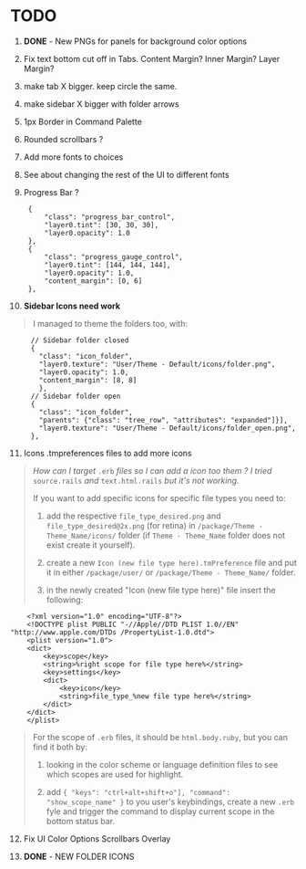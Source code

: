 # TODO

1. **DONE** - New PNGs for panels for background color options

2. 	Fix text bottom cut off in Tabs.
Content Margin?
Inner Margin?
Layer Margin?

3. 	make tab X bigger.  keep circle the same.

4. 	make sidebar X bigger with folder arrows

5. 	1px Border in Command Palette

6. 	Rounded scrollbars ?

7. 	Add more fonts to choices

8. 	See about changing the rest of the UI to different fonts

9. 	Progress Bar ? 
		
		 {
		     "class": "progress_bar_control",
		     "layer0.tint": [30, 30, 30],
		     "layer0.opacity": 1.0
		 },
		 {
		     "class": "progress_gauge_control",
		     "layer0.tint": [144, 144, 144],
		     "layer0.opacity": 1.0,
		     "content_margin": [0, 6]
		 },

10. **Sidebar Icons need work**
> I managed to theme the folders too, with:

    	 // Sidebar folder closed
    	 {
    	   "class": "icon_folder",
    	   "layer0.texture": "User/Theme - Default/icons/folder.png",
    	   "layer0.opacity": 1.0,
    	   "content_margin": [8, 8]
    	   },
    	 // Sidebar folder open
    	 {
    	   "class": "icon_folder",
    	   "parents": {"class": "tree_row", "attributes": "expanded"]}],
    	   "layer0.texture": "User/Theme - Default/icons/folder_open.png",
    	 },

11. Icons .tmpreferences files to add more icons
> *How can I target* ```.erb``` *files so I can add a icon too them ? I tried* ```source.rails``` *and* ```text.html.rails``` *but it's not working.*
>
> If you want to add specific icons for specific file types you need to:
>
> 1. add the respective ```file_type_desired.png``` and ```file_type_desired@2x.png``` (for retina) in ```/package/Theme - Theme_Name/icons/``` folder (if ```Theme - Theme_Name``` folder does not exist create it yourself).
>
> 2. create a new ```Icon (new file type here).tmPreference``` file and put it in either ```/package/user/``` or ```/package/Theme - Theme_Name/``` folder.
>
> 3. in the newly created "Icon (new file type here)" file insert the following:

		<?xml version="1.0" encoding="UTF-8"?>
		<!DOCTYPE plist PUBLIC "-//Apple//DTD PLIST 1.0//EN" "http://www.apple.com/DTDs /PropertyList-1.0.dtd">
		<plist version="1.0">
		<dict>
		    <key>scope</key>
		    <string>%right scope for file type here%</string>
		    <key>settings</key>
		    <dict>
		        <key>icon</key>
		        <string>file_type_%new file type here%</string>
		    </dict>
		</dict>
		</plist>
> For the scope of ```.erb``` files, it should be ```html.body.ruby```, but you can find it both by:
>
> 1. looking in the color scheme or language definition files to see which scopes are used for highlight.
>
> 2. add ```{ "keys": "ctrl+alt+shift+o"], "command": "show_scope_name" }``` to you user's keybindings, create a new ```.erb``` fyle and trigger the command to display current scope in the bottom status bar.

12. Fix UI Color Options Scrollbars Overlay

13. **DONE** - NEW FOLDER ICONS


